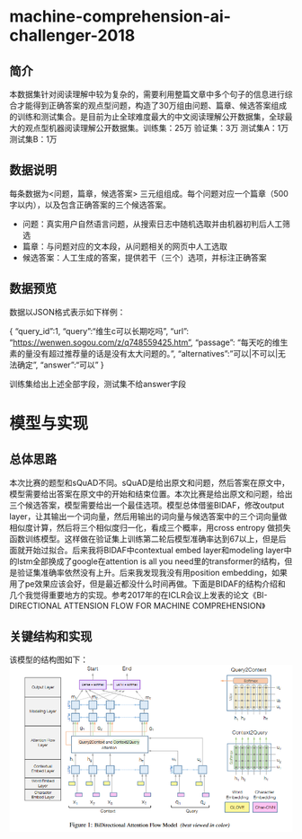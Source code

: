 # machine-comprehension-ai-challenger-2018
## 简介
本数据集针对阅读理解中较为复杂的，需要利用整篇文章中多个句子的信息进行综合才能得到正确答案的观点型问题，构造了30万组由问题、篇章、候选答案组成的训练和测试集合。是目前为止全球难度最大的中文阅读理解公开数据集，全球最大的观点型机器阅读理解公开数据集。训练集：25万
验证集：3万
测试集A：1万
测试集B：1万
## 数据说明
每条数据为<问题，篇章，候选答案> 三元组组成。每个问题对应一个篇章（500字以内），以及包含正确答案的三个候选答案。
* 问题：真实用户自然语言问题，从搜索日志中随机选取并由机器初判后人工筛选
* 篇章：与问题对应的文本段，从问题相关的网页中人工选取
* 候选答案：人工生成的答案，提供若干（三个）选项，并标注正确答案
## 数据预览
数据以JSON格式表示如下样例：

{
            “query_id”:1,
            “query”:“维生c可以长期吃吗”,
            “url”: “https://wenwen.sogou.com/z/q748559425.htm”,
            “passage”: “每天吃的维生素的量没有超过推荐量的话是没有太大问题的。”,
            “alternatives”:”可以|不可以|无法确定”,
            “answer”:“可以”
        }
        
训练集给出上述全部字段，测试集不给answer字段
# 模型与实现
## 总体思路
本次比赛的题型和sQuAD不同。sQuAD是给出原文和问题，然后答案在原文中，模型需要给出答案在原文中的开始和结束位置。本次比赛是给出原文和问题，给出三个候选答案，模型需要给出一个最佳选项。模型总体借鉴BIDAF，修改output layer，让其输出一个词向量，然后用输出的词向量与候选答案中的三个词向量做相似度计算，然后将三个相似度归一化，看成三个概率，用cross entropy 做损失函数训练模型。这样做在验证集上训练第二轮后模型准确率达到67以上，但是后面就开始过拟合。后来我将BIDAF中contextual embed layer和modeling layer中的lstm全部换成了google在attention is all you need里的transformer的结构，但是验证集准确率依然没有上升。后来我发现我没有用position embedding，如果用了pe效果应该会好，但是最近都没什么时间再做。下面是BIDAF的结构介绍和几个我觉得重要地方的实现。参考2017年的在ICLR会议上发表的论文《BI-DIRECTIONAL ATTENSION FLOW FOR MACHINE COMPREHENSION》
## 关键结构和实现
该模型的结构图如下：
![image](https://github.com/zhongerqiandan/machine-comprehension-ai-challenger-2018/blob/master/1.png)
